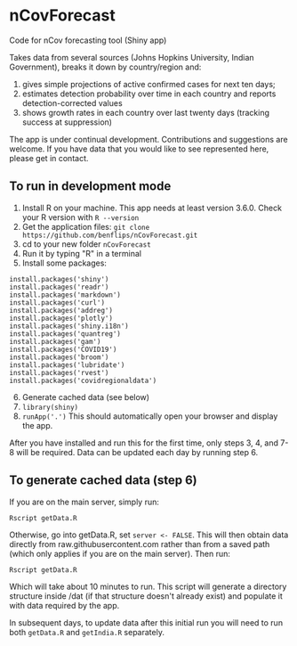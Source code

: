 # nCovForecast
Code for nCov forecasting tool (Shiny app)

Takes data from several sources (Johns Hopkins University, Indian Government), breaks it down by country/region and:

1. gives simple projections of active confirmed cases for next ten days;
2. estimates detection probability over time in each country and reports detection-corrected values
3. shows growth rates in each country over last twenty days (tracking success at suppression)

The app is under continual development.  Contributions and suggestions are welcome.  If you have data that you would like to see represented here, please get in contact. 

## To run in development mode

1. Install R on your machine.  This app needs at least version 3.6.0.  Check your R version with `R --version`
2. Get the application files: `git clone https://github.com/benflips/nCovForecast.git`
3. cd to your new folder `nCovForecast`
4. Run it by typing "R" in a terminal
5. Install some packages:
```
install.packages('shiny')
install.packages('readr')
install.packages('markdown')
install.packages('curl')
install.packages('addreg')
install.packages('plotly')
install.packages('shiny.i18n')
install.packages('quantreg')
install.packages('gam')
install.packages('COVID19')
install.packages('broom')
install.packages('lubridate')
install.packages('rvest')
install.packages('covidregionaldata')
```
6. Generate cached data (see below)
7. `library(shiny)`
8. `runApp('.')`  This should automatically open your browser and display the app.

After you have installed and run this for the first time, only steps 3, 4, and 7-8 will be required.  Data can be updated each day by running step 6.

## To generate cached data (step 6)

If you are on the main server, simply run:

`Rscript getData.R`

Otherwise, go into getData.R, set `server <- FALSE`.  This will then obtain data directly from raw.githubusercontent.com rather than from a saved path (which only applies if you are on the main server).  Then run:

`Rscript getData.R`

Which will take about 10 minutes to run.  This script will generate a directory structure inside /dat (if that structure doesn't already exist) and populate it with data required by the app.

In subsequent days, to update data after this initial run you will need to run both `getData.R` and `getIndia.R` separately.
